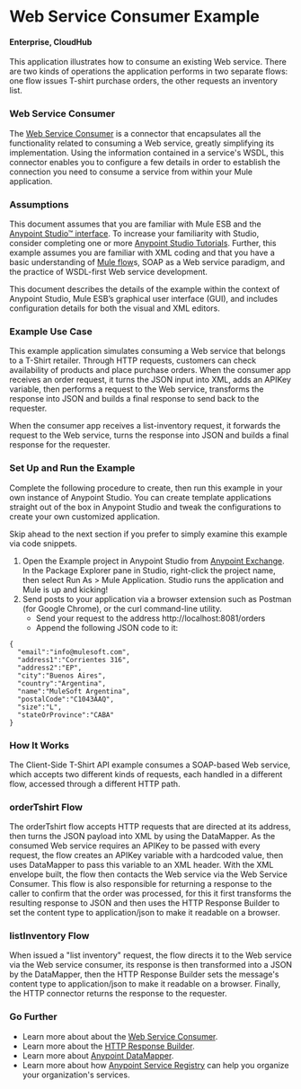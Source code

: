 # Web Service Consumer Example #

#### Enterprise, CloudHub

This application illustrates how to consume an existing Web service. There are two kinds of operations the application performs in two separate flows: one flow issues T-shirt purchase orders, the other requests an inventory list.

### Web Service Consumer

The [Web Service Consumer](http://www.mulesoft.org/documentation/display/current/Web+Service+Consumer) is a connector that encapsulates all the functionality related to consuming a Web service, greatly simplifying its implementation. Using the information contained in a service's WSDL, this connector enables you to configure a few details in order to establish the connection you need to consume a service from within your Mule application.

### Assumptions

This document assumes that you are familiar with Mule ESB and the [Anypoint Studio™ interface](http://www.mulesoft.org/documentation/display/current/Anypoint+Studio+Essentials). To increase your familiarity with Studio, consider completing one or more [Anypoint Studio Tutorials](http://www.mulesoft.org/documentation/display/current/Basic+Studio+Tutorial). Further, this example assumes you are familiar with XML coding and that you have a basic understanding of [Mule flow](http://www.mulesoft.org/documentation/display/current/Mule+Application+Architecture)s, SOAP as a Web service paradigm, and the practice of WSDL-first Web service development.  

This document describes the details of the example within the context of Anypoint Studio, Mule ESB’s graphical user interface (GUI), and includes configuration details for both the visual and XML editors.

### Example Use Case ###

This example application simulates consuming a Web service that belongs to a T-Shirt retailer. Through HTTP requests, customers can check availability of products and place purchase orders. When the consumer app receives an order request, it turns the JSON input into XML, adds an APIKey variable, then performs a request to the Web service, transforms the response into JSON and builds a final response to send back to the requester.

When the consumer app receives a list-inventory request, it forwards the request to the Web service, turns the response into JSON and builds a final response for the requester.

### Set Up and Run the Example ###

Complete the following procedure to create, then run this example in your own instance of Anypoint Studio. You can create template applications straight out of the box in Anypoint Studio and tweak the configurations to create your own customized application.

Skip ahead to the next section if you prefer to simply examine this example via code snippets.

1. Open the Example project in Anypoint Studio from [Anypoint Exchange](http://www.mulesoft.org/documentation/display/current/Anypoint+Exchange). In the Package Explorer pane in Studio, right-click the project name, then select Run As > Mule Application. Studio runs the application and Mule is up and kicking!
1. Send posts to your application via a browser extension such as Postman (for Google Chrome), or the curl command-line utility.
	* Send your request to the address http://localhost:8081/orders
	* Append the following JSON code to it:

```
{
  "email":"info@mulesoft.com",
  "address1":"Corrientes 316",
  "address2":"EP",
  "city":"Buenos Aires",
  "country":"Argentina",
  "name":"MuleSoft Argentina",
  "postalCode":"C1043AAQ",
  "size":"L",
  "stateOrProvince":"CABA"
}
```

### How It Works ###

The Client-Side T-Shirt API example consumes a SOAP-based Web service, which accepts two different kinds of requests, each handled in a different flow, accessed through a different HTTP path.

### orderTshirt Flow

The orderTshirt flow accepts HTTP requests that are directed at its address, then turns the JSON payload into XML by using the DataMapper. As the consumed Web service requires an APIKey to be passed with every request, the flow creates an APIKey variable with a hardcoded value, then uses DataMapper to pass this variable to an XML header. With the XML envelope built, the flow then contacts the Web service via the Web Service Consumer. This flow is also responsible for returning a response to the caller to confirm that the order was processed, for this it first transforms the resulting response to JSON and then uses the HTTP Response Builder to set the content type to application/json to make it readable on a browser.

### listInventory Flow

When issued a "list inventory" request, the flow directs it to the Web service via the Web service consumer, its response is then transformed into a JSON by the DataMapper, then the HTTP Response Builder sets the message's content type to application/json to make it readable on a browser. Finally, the HTTP connector returns the response to the requester.

### Go Further ###

- Learn more about about the [Web Service Consumer](http://www.mulesoft.org/documentation/display/current/Web+Service+Consumer).
- Learn more about the [HTTP Response Builder](http://www.mulesoft.org/documentation/display/33X/HTTP+Response+Builder).
- Learn more about [Anypoint DataMapper](http://www.mulesoft.org/documentation/display/current/Datamapper+User+Guide+and+Reference).
- Learn more about how [Anypoint Service Registry](http://www.mulesoft.org/documentation/display/current/Anypoint+Service+Registry) can help you organize your organization's services.